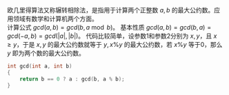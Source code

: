
欧几里得算法又称辗转相除法，是指用于计算两个正整数 $a,b$ 的最大公约数。应用领域有数学和计算机两个方面。  
计算公式 $gcd(a,b)=gcd(b, a\bmod b)$。
基本性质 $gcd(a,b)=gcd(b,a)=gcd(-a,b)=gcd(|a|,|b|)$。
代码比较简单，设参数1和参数2分别为 $x,y$，且 $x\geq y$，于是 $x,y$ 的最大公约数就等于 $y,x\%y$ 的最大公约数，若 $x\%y$ 等于0，那么 $y$ 即为两个数的最大公约数。
<!--more-->
```cpp
int gcd(int a, int b)
{
    return b == 0 ? a : gcd(b, a % b);
}
```

